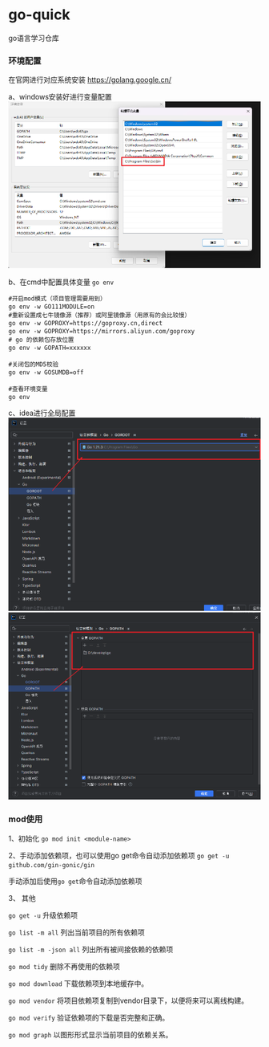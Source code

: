 

# go-quick
go语言学习仓库


### 环境配置
在官网进行对应系统安装 https://golang.google.cn/

a、windows安装好进行变量配置
![window_os_config](images/windows_os_config.png)

b、在cmd中配置具体变量 `go env`
```
#开启mod模式（项目管理需要用到）
go env -w GO111MODULE=on
#重新设置成七牛镜像源（推荐）或阿里镜像源（用原有的会比较慢）
go env -w GOPROXY=https://goproxy.cn,direct
go env -w GOPROXY=https://mirrors.aliyun.com/goproxy
# go 的依赖包存放位置
go env -w GOPATH=xxxxxx

#关闭包的MD5校验
go env -w GOSUMDB=off

#查看环境变量
go env

```

c、idea进行全局配置
![idea_conf1](images/idea_con1.png)
![idea_conf2](images/idea_con2.png)

### mod使用
1、初始化
`go mod init <module-name>`

2、手动添加依赖项，也可以使用go get命令自动添加依赖项
`go get -u github.com/gin-gonic/gin`

手动添加后使用`go get`命令自动添加依赖项

3、 其他

`go get -u` 升级依赖项

`go list -m all`  列出当前项目的所有依赖项

`go list -m -json all`  列出所有被间接依赖的依赖项

`go mod tidy` 删除不再使用的依赖项

`go mod download`  下载依赖项到本地缓存中。

`go mod vendor`  将项目依赖项复制到vendor目录下，以便将来可以离线构建。

`go mod verify`  验证依赖项的下载是否完整和正确。

`go mod graph`  以图形形式显示当前项目的依赖关系。

